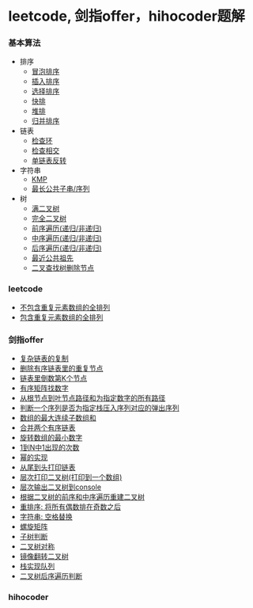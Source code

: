 # leetcode, 剑指offer，hihocoder题解

### 基本算法
- 排序
  * [冒泡排序](https://github.com/fengzhongliusu/algorithm/blob/master/collections/sort/Bubble.java)
  * [插入排序](https://github.com/fengzhongliusu/algorithm/blob/master/collections/sort/Insertion.java)
  * [选择排序](https://github.com/fengzhongliusu/algorithm/blob/master/collections/sort/Selection.java)
  * [快排](https://github.com/fengzhongliusu/algorithm/blob/master/collections/sort/Quick.java)
  * [堆排](https://github.com/fengzhongliusu/algorithm/blob/master/collections/sort/Heap.java)
  * [归并排序](https://github.com/fengzhongliusu/algorithm/blob/master/collections/sort/Merge.java)
- 链表
  * [检查环]()
  * [检查相交](https://github.com/fengzhongliusu/algorithm/blob/master/collections/linkedList/CheckJoin.java)
  * [单链表反转](https://github.com/fengzhongliusu/algorithm/blob/master/collections/linkedList/Reverse.java)
- 字符串
  * [KMP](https://github.com/fengzhongliusu/algorithm/blob/master/collections/string/KMP.java)
  * [最长公共子串/序列](https://github.com/fengzhongliusu/algorithm/blob/master/collections/string/LCS.java)
- 树
  * [满二叉树](https://github.com/fengzhongliusu/algorithm/blob/master/collections/tree/FullTree.java)
  * [完全二叉树](https://github.com/fengzhongliusu/algorithm/blob/master/collections/tree/CompleteTree.java)
  * [前序遍历(递归/非递归)](https://github.com/fengzhongliusu/algorithm/blob/master/collections/tree/PreOrder.java)
  * [中序遍历(递归/非递归)](https://github.com/fengzhongliusu/algorithm/blob/master/collections/tree/InOrder.java)
  * [后序遍历(递归/非递归)](https://github.com/fengzhongliusu/algorithm/blob/master/collections/tree/PostOrder.java)
  * [最近公共祖先](https://github.com/fengzhongliusu/algorithm/blob/master/collections/tree/LCA.java)
  * [二叉查找树删除节点](https://github.com/fengzhongliusu/algorithm/blob/master/collections/tree/DeleletNode.java)

### leetcode 
- [不包含重复元素数组的全排列](https://github.com/fengzhongliusu/algorithm/blob/master/leetcode/Permutation.java)
- [包含重复元素数组的全排列](https://github.com/fengzhongliusu/algorithm/blob/master/sword/Permutation.java)

### 剑指offer
- [复杂链表的复制](https://github.com/fengzhongliusu/algorithm/blob/master/sword/CopyLinkNodes.java)
- [删除有序链表里的重复节点](https://github.com/fengzhongliusu/algorithm/blob/master/sword/DeleteDup.java)
- [链表里倒数第K个节点](https://github.com/fengzhongliusu/algorithm/blob/master/sword/FindKthEnd.java)
- [有序矩阵找数字](https://github.com/fengzhongliusu/algorithm/blob/master/sword/FindNumINMatrix.java)
- [从根节点到叶节点路径和为指定数字的所有路径](https://github.com/fengzhongliusu/algorithm/blob/master/sword/VeriPostSeq.java)
- [判断一个序列是否为指定栈压入序列对应的弹出序列](https://github.com/fengzhongliusu/algorithm/blob/master/sword/IsPopOrder.java)
- [数组的最大连续子数组和](https://github.com/fengzhongliusu/algorithm/blob/master/sword/MaxSubArr.java)
- [合并两个有序链表](https://github.com/fengzhongliusu/algorithm/blob/master/sword/MergeLinkList.java)
- [旋转数组的最小数字](https://github.com/fengzhongliusu/algorithm/blob/master/sword/MinNumInRotateArray.java)
- [1到N中1出现的次数](https://github.com/fengzhongliusu/algorithm/blob/master/sword/NumberOfOneN.java)
- [幂的实现](https://github.com/fengzhongliusu/algorithm/blob/master/sword/Power.java)
- [从尾到头打印链表](https://github.com/fengzhongliusu/algorithm/blob/master/sword/PrintListTailToHead.java)
- [层次打印二叉树(打印到一个数组)](https://github.com/fengzhongliusu/algorithm/blob/master/sword/PrintTreeUpDown.java)
- [层次输出二叉树到console](https://github.com/fengzhongliusu/algorithm/blob/master/collections/tree/TreeLevelTraverse.java)
- [根据二叉树的前序和中序遍历重建二叉树](https://github.com/fengzhongliusu/algorithm/blob/master/sword/RebuildBST.java)
- [重排序: 将所有偶数排在奇数之后](https://github.com/fengzhongliusu/algorithm/blob/master/sword/ReOrderArray.java)
- [字符串: 空格替换](https://github.com/fengzhongliusu/algorithm/blob/master/sword/ReplaceSpace.java)
- [螺旋矩阵](https://github.com/fengzhongliusu/algorithm/blob/master/sword/SpiralMatrix.java)
- [子树判断](https://github.com/fengzhongliusu/algorithm/blob/master/sword/SubTree.java)
- [二叉树对称](https://github.com/fengzhongliusu/algorithm/blob/master/sword/SymTree.java)
- [镜像翻转二叉树](https://github.com/fengzhongliusu/algorithm/blob/master/sword/TreeMirror.java)
- [栈实现队列](https://github.com/fengzhongliusu/algorithm/blob/master/sword/TwoStackQueue.java)
- [二叉树后序遍历判断](https://github.com/fengzhongliusu/algorithm/blob/master/sword/findSumPath.java)


### hihocoder 
